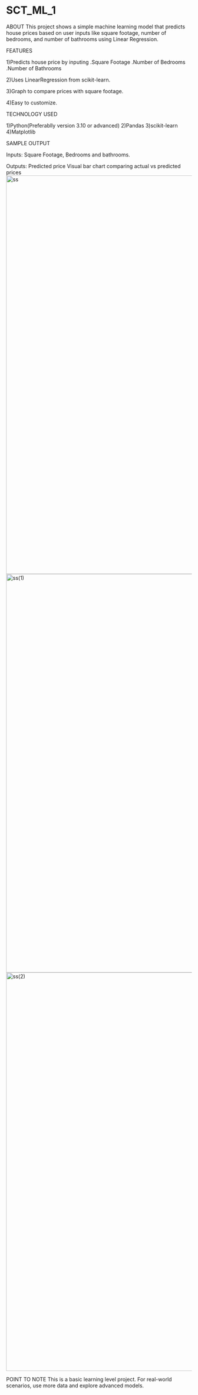 # SCT_ML_1

ABOUT
This project shows a simple machine learning model that predicts house prices based on user inputs like square footage, number of bedrooms, and number of bathrooms using Linear Regression.

FEATURES

1)Predicts house price by inputing
   .Square Footage
   .Number of Bedrooms
   .Number of Bathrooms

2)Uses LinearRegression from scikit-learn.

3)Graph to compare prices with square footage.

4)Easy to customize.

TECHNOLOGY USED

1)Python(Preferablly version 3.10 or advanced)
2)Pandas
3)scikit-learn
4)Matplotlib


SAMPLE OUTPUT

Inputs: Square Footage, Bedrooms and bathrooms.

Outputs:
Predicted price
Visual bar chart comparing actual vs predicted prices
<img width="1920" height="1080" alt="ss" src="https://github.com/user-attachments/assets/7e79d6b6-aef0-4590-a4e1-1c97487203e0" />
<img width="1920" height="1080" alt="ss(1)" src="https://github.com/user-attachments/assets/48fbc68a-68e2-4202-8399-b643d524df3c" />
<img width="1920" height="1080" alt="ss(2)" src="https://github.com/user-attachments/assets/15752e95-793f-4ebc-b67e-afe23bf70706" />



POINT TO NOTE
This is a basic learning level project. For real-world scenarios, use more data and explore advanced models.
